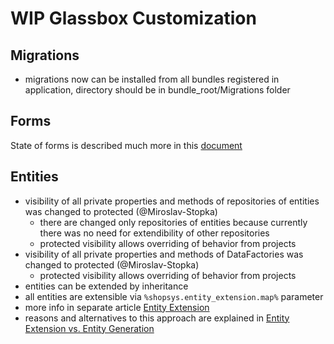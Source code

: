 # WIP Glassbox Customization

## Migrations
* migrations now can be installed from all bundles registered in application, directory should be in bundle_root/Migrations folder

## Forms
State of forms is described much more in this [document](form-extension.md)

## Entities
* visibility of all private properties and methods of repositories of entities was changed to protected (@Miroslav-Stopka)
    * there are changed only repositories of entities because currently there was no need for extendibility of other repositories
    * protected visibility allows overriding of behavior from projects
* visibility of all private properties and methods of DataFactories was changed to protected (@Miroslav-Stopka)
    * protected visibility allows overriding of behavior from projects
* entities can be extended by inheritance
* all entities are extensible via `%shopsys.entity_extension.map%` parameter
* more info in separate article [Entity Extension](entity-extension.md)
* reasons and alternatives to this approach are explained in [Entity Extension vs. Entity Generation](entity-extension-vs-entity-generation.md)
